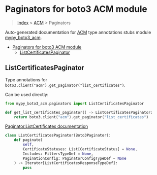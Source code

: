 # Paginators for boto3 ACM module

> [Index](../README.md) > [ACM](./README.md) > Paginators

Auto-generated documentation for [ACM](https://boto3.amazonaws.com/v1/documentation/api/latest/reference/services/acm.html#ACM)
type annotations stubs module [mypy_boto3_acm](https://pypi.org/project/mypy-boto3-acm/).

- [Paginators for boto3 ACM module](#paginators-for-boto3-acm-module)
  - [ListCertificatesPaginator](#listcertificatespaginator)

## ListCertificatesPaginator

Type annotations for `boto3.client("acm").get_paginator("list_certificates")`.

Can be used directly:

```python
from mypy_boto3_acm.paginators import ListCertificatesPaginator

def get_list_certificates_paginator() -> ListCertificatesPaginator:
    return boto3.client("acm").get_paginator("list_certificates")
```

[Paginator.ListCertificates documentation](https://boto3.amazonaws.com/v1/documentation/api/latest/reference/services/acm.html#ACM.Paginator.ListCertificates)

```python
class ListCertificatesPaginator(Boto3Paginator):
    def paginate(
        self,
        CertificateStatuses: List[CertificateStatus] = None,
        Includes: FiltersTypeDef = None,
        PaginationConfig: PaginatorConfigTypeDef = None
    ) -> Iterator[ListCertificatesResponseTypeDef]:
        pass
```
